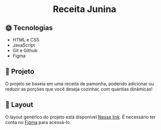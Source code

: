 <h1 align="center">Receita Junina</h1>

## 🌞 Tecnologias

- HTML e CSS
- JavaScript
- Git e Github
- Figma
  <br>

## 🧵 Projeto

O projeto se baseia em uma receita de pamonha, podendo adicionar ou reduzir as porções que você deseja cozinhar, com quantias dinâmicas!
<br>

## 🔖 Layout

O layout genérico do projeto está disponível [Nesse link](https://www.figma.com/community/file/1255887923488942888). É necessário ter conta no [Figma](https://figma.com) para acessá-lo.
